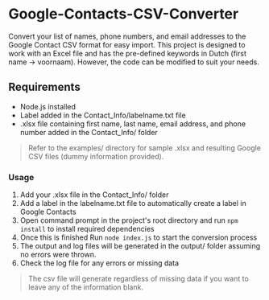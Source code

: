 # Google-Contacts-CSV-Converter

Convert your list of names, phone numbers, and email addresses to the Google Contact CSV format for easy import. 
This project is designed to work with an Excel file and has the pre-defined keywords in Dutch (first name -> voornaam). However, the code can be modified to suit your needs.

## Requirements
* Node.js installed
* Label added in the Contact_Info/labelname.txt file
* .xlsx file containing first name, last name, email address, and phone number added in the Contact_Info/ folder
>Refer to the examples/ directory for sample .xlsx and resulting Google CSV files (dummy information provided).


### Usage
1. Add your .xlsx file in the Contact_Info/ folder
2. Add a label in the labelname.txt file to automatically create a label in Google Contacts
3. Open command prompt in the project's root directory and run `npm install` to install required dependencies
4. Once this is finished Run `node index.js` to start the conversion process
4. The output and log files will be generated in the output/ folder assuming no errors were thrown.
5. Check the log file for any errors or missing data 
> The csv file will generate regardless of missing data if you want to leave any of the information blank.
